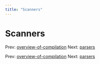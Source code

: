 ```yaml
---
title: "Scanners"
---
```


# Scanners

Prev: [overview-of-compilation](overview-of-compilation.md)
Next: [parsers](parsers.md)

Prev: [overview-of-compilation](overview-of-compilation.md)
Next: [parsers](parsers.md)
